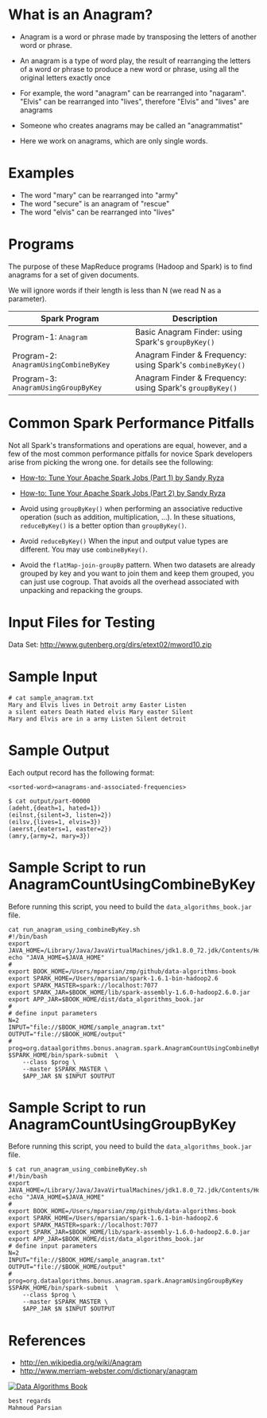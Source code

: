 What is an Anagram?
===================
* Anagram is a word or phrase made by transposing the letters 
of another word or phrase.  

* An anagram is a type of word play, the result of rearranging 
the letters of a word or phrase to produce a new word or phrase, 
using all the original letters exactly once

* For example, the word "anagram" can be rearranged into "nagaram". 
"Elvis" can be rearranged into "lives", therefore "Elvis" and "lives"
are anagrams

* Someone who creates anagrams may be called an "anagrammatist"

* Here we work on anagrams, which are only single words. 


Examples
======== 
* The word "mary" can be rearranged into "army"
* The word "secure" is an anagram of "rescue"
* The word "elvis" can be rearranged into "lives"

Programs
========
The purpose of these MapReduce programs  (Hadoop and Spark) is to find anagrams 
for a set of given  documents.

We will ignore words if their length is less than N (we read N as a parameter).

| Spark Program                                | Description                                              |
|----------------------------------------------|----------------------------------------------------------|
|  Program-1: ````Anagram````                  |  Basic Anagram Finder: using Spark's ````groupByKey()````        |
|  Program-2: ````AnagramUsingCombineByKey```` | Anagram Finder & Frequency: using Spark's ````combineByKey()```` |
|  Program-3: ````AnagramUsingGroupByKey````   | Anagram Finder & Frequency: using Spark's ````groupByKey()````   |


Common Spark Performance Pitfalls
=================================
Not all Spark's transformations and operations are equal, however, and 
a few of the most common performance pitfalls for novice Spark developers 
arise from picking the wrong one. for details see the following:

* [How-to: Tune Your Apache Spark Jobs (Part 1) by Sandy Ryza](http://blog.cloudera.com/blog/2015/03/how-to-tune-your-apache-spark-jobs-part-1/)
* [How-to: Tune Your Apache Spark Jobs (Part 2) by Sandy Ryza](http://blog.cloudera.com/blog/2015/03/how-to-tune-your-apache-spark-jobs-part-2/)

* Avoid using ````groupByKey()```` when performing an associative reductive 
operation (such as addition, multiplication, ...). In these situations, 
````reduceByKey()```` is a better option than ````groupByKey()````.

* Avoid ````reduceByKey()```` When the input and output value types are different.
You may use ````combineByKey()````. 

* Avoid the ````flatMap-join-groupBy```` pattern. When two datasets are already grouped 
by key and you want to join them and keep them grouped, you can just use cogroup. 
That avoids all the overhead associated with unpacking and repacking the groups.


Input Files for Testing
=======================
Data Set: http://www.gutenberg.org/dirs/etext02/mword10.zip

Sample Input
============
````
# cat sample_anagram.txt 
Mary and Elvis lives in Detroit army Easter Listen 
a silent eaters Death Hated elvis Mary easter Silent
Mary and Elvis are in a army Listen Silent detroit

````


Sample Output
=============
Each output record has the following format:
````
<sorted-word><anagrams-and-associated-frequencies>
````


````
$ cat output/part-00000 
(adeht,{death=1, hated=1})
(eilnst,{silent=3, listen=2})
(eilsv,{lives=1, elvis=3})
(aeerst,{eaters=1, easter=2})
(amry,{army=2, mary=3})
````

Sample Script to run AnagramCountUsingCombineByKey
==================================================
Before running this script, you need to build the ````data_algorithms_book.jar```` file.

````
cat run_anagram_using_combineByKey.sh 
#!/bin/bash
export JAVA_HOME=/Library/Java/JavaVirtualMachines/jdk1.8.0_72.jdk/Contents/Home/
echo "JAVA_HOME=$JAVA_HOME"
#
export BOOK_HOME=/Users/mparsian/zmp/github/data-algorithms-book
export SPARK_HOME=/Users/mparsian/spark-1.6.1-bin-hadoop2.6
export SPARK_MASTER=spark://localhost:7077
export SPARK_JAR=$BOOK_HOME/lib/spark-assembly-1.6.0-hadoop2.6.0.jar
export APP_JAR=$BOOK_HOME/dist/data_algorithms_book.jar
#
# define input parameters
N=2
INPUT="file://$BOOK_HOME/sample_anagram.txt"
OUTPUT="file://$BOOK_HOME/output"
#
prog=org.dataalgorithms.bonus.anagram.spark.AnagramCountUsingCombineByKey
$SPARK_HOME/bin/spark-submit  \
    --class $prog \
    --master $SPARK_MASTER \
    $APP_JAR $N $INPUT $OUTPUT
````

Sample Script to run AnagramCountUsingGroupByKey
==================================================
Before running this script, you need to build the ````data_algorithms_book.jar```` file.

````
$ cat run_anagram_using_combineByKey.sh 
#!/bin/bash
export JAVA_HOME=/Library/Java/JavaVirtualMachines/jdk1.8.0_72.jdk/Contents/Home/
echo "JAVA_HOME=$JAVA_HOME"
#
export BOOK_HOME=/Users/mparsian/zmp/github/data-algorithms-book
export SPARK_HOME=/Users/mparsian/spark-1.6.1-bin-hadoop2.6
export SPARK_MASTER=spark://localhost:7077
export SPARK_JAR=$BOOK_HOME/lib/spark-assembly-1.6.0-hadoop2.6.0.jar
export APP_JAR=$BOOK_HOME/dist/data_algorithms_book.jar
# define input parameters
N=2
INPUT="file://$BOOK_HOME/sample_anagram.txt"
OUTPUT="file://$BOOK_HOME/output"
#
prog=org.dataalgorithms.bonus.anagram.spark.AnagramUsingGroupByKey
$SPARK_HOME/bin/spark-submit  \
    --class $prog \
    --master $SPARK_MASTER \
    $APP_JAR $N $INPUT $OUTPUT
````

References  
==========
* http://en.wikipedia.org/wiki/Anagram
* http://www.merriam-webster.com/dictionary/anagram


[![Data Algorithms Book](https://github.com/mahmoudparsian/data-algorithms-book/blob/master/misc/data_algorithms_image.jpg)](http://shop.oreilly.com/product/0636920033950.do) 

````
best regards
Mahmoud Parsian
````
